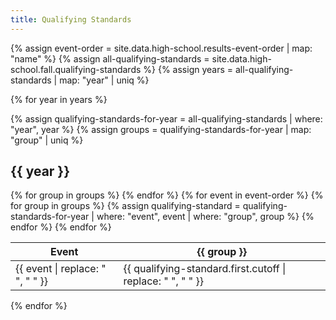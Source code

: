 ```yaml
---
title: Qualifying Standards
---
```


{% assign event-order = site.data.high-school.results-event-order | map: "name" %}
{% assign all-qualifying-standards = site.data.high-school.fall.qualifying-standards %}
{% assign years = all-qualifying-standards | map: "year" | uniq %}

{% for year in years %}

{% assign qualifying-standards-for-year = all-qualifying-standards | where: "year", year %}
{% assign groups = qualifying-standards-for-year | map: "group" | uniq %}

## {{ year }}

<table>
  <thead>
    <tr>
      <th>Event</th>
      {% for group in groups %}
        <th>{{ group }}</th>
      {% endfor %}
    </tr>
  </thead>
  <tbody>
    {% for event in event-order %}
      <tr>
        <td>{{ event | replace: " ", "&nbsp;" }}</td>
        {% for group in groups %}
          {% assign qualifying-standard = qualifying-standards-for-year | where: "event", event | where: "group", group %}
          <td>{{ qualifying-standard.first.cutoff | replace: " ", "&nbsp;" }}</td>
        {% endfor %}
      </tr>
    {% endfor %}
  </tbody>
</table>

{% endfor %}
